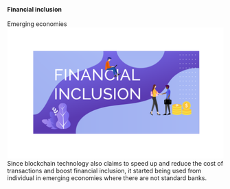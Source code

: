 <div class="grid-2">
    <div>
        <div><strong>Financial inclusion</strong></div>
        <br />
        <div>Emerging economies</div>
    </div>
    <div>
        <img src="assets/inclusion.png" alt="">
    </div>
    <aside class="notes">
        Since blockchain technology also claims to speed up and reduce the cost of transactions and boost financial inclusion, it started being used from individual in emerging economies where there are not standard banks.
    </aside>
</div>
